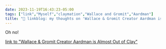 ```yaml
---
date: 2023-11-19T16:43:23-05:00
tags: ["link","Myself","claymation","Wallace and Gromit","Aardman"]
title: "🔗 linkblog: my thoughts on 'Wallace & Gromit Creator Aardman is Almost Out of Clay'"
---
```

Oh no!

[link to "Wallace & Gromit Creator Aardman is Almost Out of Clay"](https://gizmodo.com/aardman-animations-clay-supply-dwindling-1851034665)